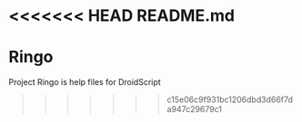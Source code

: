 <<<<<<< HEAD
README.md
=======
# Ringo
Project Ringo is help files for DroidScript
>>>>>>> c15e06c9f931bc1206dbd3d66f7da947c29679c1
